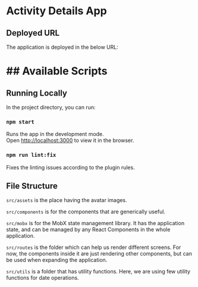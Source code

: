 # Activity Details App

## Deployed URL
The application is deployed in the below URL:<br />

# ## Available Scripts

## Running Locally
In the project directory, you can run:

### `npm start`

Runs the app in the development mode.<br />
Open [http://localhost:3000](http://localhost:3000) to view it in the browser.

### `npm run lint:fix` 

Fixes the linting issues according to the plugin rules.

## File Structure

`src/assets` is the place having the avatar images.

`src/components` is for the components that are generically useful.

`src/mobx` is for the MobX state management library. It has the application state, and can be managed by any React Components in the whole application. 

`src/routes` is the folder which can help us render different screens. For now, the components inside it are just rendering other components, but can be used when expanding the application.

`src/utils` is a folder that has utility functions. Here, we are using few utility functions for date operations.

